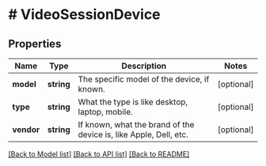 # # VideoSessionDevice

## Properties

Name | Type | Description | Notes
------------ | ------------- | ------------- | -------------
**model** | **string** | The specific model of the device, if known. | [optional]
**type** | **string** | What the type is like desktop, laptop, mobile. | [optional]
**vendor** | **string** | If known, what the brand of the device is, like Apple, Dell, etc. | [optional]

[[Back to Model list]](../../README.md#models) [[Back to API list]](../../README.md#endpoints) [[Back to README]](../../README.md)
